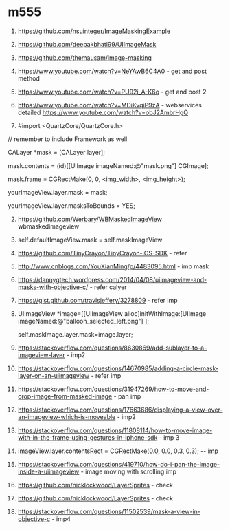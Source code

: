 # m555
1. https://github.com/nsuinteger/ImageMaskingExample
2. https://github.com/deepakbhati99/UIImageMask
3. https://github.com/themausam/image-masking
1. https://www.youtube.com/watch?v=NeYAwB6C4A0 - get and post method
2.  https://www.youtube.com/watch?v=PU92i_A-K6o - get and post 2
3. https://www.youtube.com/watch?v=MDiKvqiP9zA - webservices detailed
https://www.youtube.com/watch?v=obJ2AmbrHgQ


1. #import <QuartzCore/QuartzCore.h>

// remember to include Framework as well

CALayer *mask = [CALayer layer];

mask.contents = (id)[[UIImage imageNamed:@"mask.png"] CGImage];

mask.frame = CGRectMake(0, 0, <img_width>, <img_height>);

yourImageView.layer.mask = mask;


yourImageView.layer.masksToBounds = YES;

2. https://github.com/Werbary/WBMaskedImageView wbmaskedimageview

3. self.defaultImageView.mask = self.maskImageView

4. https://github.com/TinyCrayon/TinyCrayon-iOS-SDK - refer

5. http://www.cnblogs.com/YouXianMing/p/4483095.html - imp mask

6. https://dannygtech.wordpress.com/2014/04/08/uiimageview-and-masks-with-objective-c/ - refer calyer

7. https://gist.github.com/travisjeffery/3278809 - refer imp

8. UIImageView *image=[[UIImageView alloc]initWithImage:[UIImage imageNamed:@"balloon_selected_left.png"] ];

    self.maskImage.layer.mask=image.layer;
    
9. https://stackoverflow.com/questions/8630869/add-sublayer-to-a-imageview-layer - imp2

10. https://stackoverflow.com/questions/14670985/adding-a-circle-mask-layer-on-an-uiimageview - refer imp

11. https://stackoverflow.com/questions/31947269/how-to-move-and-crop-image-from-masked-image - pan imp

12. https://stackoverflow.com/questions/17663686/displaying-a-view-over-an-imageview-which-is-moveable - imp2

13. https://stackoverflow.com/questions/11808114/how-to-move-image-with-in-the-frame-using-gestures-in-iphone-sdk - imp 3

14. imageView.layer.contentsRect = CGRectMake(0.0, 0.0, 0.3, 0.3);  -- imp

15. https://stackoverflow.com/questions/419710/how-do-i-pan-the-image-inside-a-uiimageview - image moving with scrolling imp


16. https://github.com/nicklockwood/LayerSprites - check

17. https://github.com/nicklockwood/LayerSprites  - check

18. https://stackoverflow.com/questions/11502539/mask-a-view-in-objective-c - imp4


